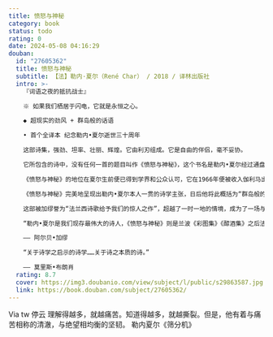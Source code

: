 ```yaml
---
title: 愤怒与神秘
category: book
status: todo
rating: 0
date: 2024-05-08 04:16:29
douban:
  id: "27605362"
  title: 愤怒与神秘
  subtitle: 【法】勒内·夏尔（René Char） / 2018 / 译林出版社
  intro: >-
    『词语之夜的抵抗战士』

    ※ 如果我们栖居于闪电，它就是永恒之心。

    ◆ 超现实的劲风 + 群岛般的话语

    • 首个全译本 纪念勒内•夏尔逝世三十周年

    这部诗集，强劲、坦率、壮丽、辉煌。它由利刃组成。它是自由的伴侣，毫不妥协。

    它所包含的诗中，没有任何一首的题目叫作《愤怒与神秘》，这个书名是勒内•夏尔经过通盘考虑后做出的特意选择，是对这部诗集之精神的总括。

    《愤怒与神秘》的地位在夏尔生前便已得到学界和公众认可，它在1966年便被收入伽利马出版社的“诗歌”口袋书系列（在法国只有经典诗集才被制作成口袋书大量发行，《愤怒与神秘》仅在该系列中便已印行近五万册），是他全部入选该系列的八部诗集的第一部。这部作品对于夏尔本人也意义非凡。在他去世前一年，他曾在伽利马做过一次录音，自选朗诵了三十首诗，其中三分之一来自《愤怒与神秘》，可见这部诗集在他心中的分量。

    《愤怒与神秘》完美地呈现出勒内•夏尔本人一贯的诗学主张，日后他将此概括为“群岛般的话语”，亦即在海面上露出的一个个看似孤立的岛屿下面，有一个不可见的基座将它们彼此相连，使他们成为群岛而非孤岛，而这个存在于世界深处的本质性基座只能通过分散的岛屿去加以感悟和捕捉。

    这部被加缪誉为“法兰西诗歌给予我们的惊人之作”，超越了一时一地的情境，成为了一场与世界之荒诞、人性之平庸的永恒战斗，跨越布满灰尘的时光，至今熠熠生辉。它既保持了超现实主义诗学强烈的词语内聚力，更展现出诗人朝向他人的开放与关照，并保持了绝对的美学质量。

    “勒内•夏尔是我们现存最伟大的诗人，《愤怒与神秘》则是兰波《彩图集》《醇酒集》之后法兰西诗歌给予我们的最惊人之作。”

    —— 阿尔贝•加缪

    “关于诗学之启示的诗学……关于诗之本质的诗。”

    —— 莫里斯•布朗肖
  rating: 8.7
  cover: https://img3.doubanio.com/view/subject/l/public/s29863587.jpg
  link: https://book.douban.com/subject/27605362/
---
```


Via tw 停云 理解得越多，就越痛苦。知道得越多，就越撕裂。但是，他有着与痛苦相称的清澈，与绝望相均衡的坚韧。
勒内夏尔《筛分机》